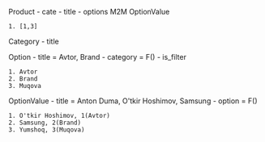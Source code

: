Product
    - cate
    - title
    - options M2M OptionValue

    1. [1,3]

Category
    - title

Option
    - title = Avtor, Brand
    - category = F()
    - is_filter

    1. Avtor 
    2. Brand
    3. Muqova



OptionValue
    - title = Anton Duma, O'tkir Hoshimov, Samsung
    - option = F()

    1. O'tkir Hoshimov, 1(Avtor)
    2. Samsung, 2(Brand)
    3. Yumshoq, 3(Muqova)





